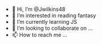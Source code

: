 - 👋 Hi, I’m @Jwilkins48
- 👀 I’m interested in reading fantasy
- 🌱 I’m currently learning JS
- 💞️ I’m looking to collaborate on ...
- 📫 How to reach me ...

<!---
Jwilkins48/Jwilkins48 is a ✨ special ✨ repository because its `README.md` (this file) appears on your GitHub profile.
You can click the Preview link to take a look at your changes.
--->
